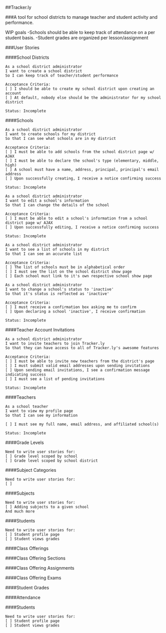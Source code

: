 ##Tracker.ly

###A tool for school districts to manage teacher and student activity and performance.

WIP goals
-Schools should be able to keep track of attendance on a per student basis.
-Student grades are organized per lesson/assignment

###User Stories

####School Districts
```
As a school district administrator
I want to create a school district
So I can keep track of teacher/student performance

Acceptance Criteria:
[ ] I should be able to create my school district upon creating an account
[ ] At default, nobody else should be the administrator for my school district

Status: Incomplete
```

####Schools
```
As a school district administrator
I want to create schools for my district
So that I can see what schools are in my district

Acceptance Criteria:
[ ] I must be able to add schools from the school district page w/ AJAX
[ ] I must be able to declare the school's type (elementary, middle, high)
[ ] A school must have a name, address, principal, principal's email address
[ ] Upon successfully creating, I receive a notice confirming success

Status: Incomplete
```
```
As a school district administrator
I want to edit a school's information
So that I can change the details of the school

Acceptance Criteria:
[ ] I must be able to edit a school's information from a school district page w/ AJAX
[ ] Upon successfully editing, I receive a notice confirming success

Status: Incomplete
```
```
As a school district administrator
I want to see a list of schools in my district
So that I can see an accurate list

Acceptance Criteria:
[ ] The list of schools must be in alphabetical order
[ ] I must see the list on the school district show page
[ ] Each school must link to it's own respective school show page
```
```
As a school district administrator
I want to change a school's status to 'inactive'
So that it's status is reflected as 'inactive'

Acceptance Criteria:
[ ] I must receive a confirmation box asking me to confirm
[ ] Upon declaring a school 'inactive', I receive confirmation

Status: Incomplete
```

####Teacher Account Invitations
```
As a school district administrator
I want to invite teachers to join Tracker.ly
So that they can have access to all of Tracker.ly's awesome features

Acceptance Criteria:
[ ] I must be able to invite new teachers from the district's page
[ ] I must submit valid email addresses upon sending invitations
[ ] Upon sending email invitations, I see a confirmation message indicating success
[ ] I must see a list of pending invitations

Status: Incomplete
```

####Teachers
```
As a school teacher
I want to view my profile page
So that I can see my information

[ ] I must see my full name, email address, and affiliated school(s)

Status: Incomplete
```

####Grade Levels
```
Need to write user stories for:
[ ] Grade level scoped by school
[ ] Grade level scoped by school district
```

####Subject Categories
```
Need to write user stories for:
[ ]
```

####Subjects
```
Need to write user stories for:
[ ] Adding subjects to a given school
And much more
```
####Students
```
Need to write user stories for:
[ ] Student profile page
[ ] Student views grades

```
####Class Offerings

####Class Offering Sections

####Class Offering Assignments

####Class Offering Exams

####Student Grades

####Attendance

####Students
```
Need to write user stories for:
[ ] Student profile page
[ ] Student views grades

```
